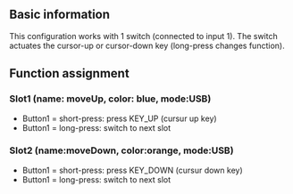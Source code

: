 ## Basic information
This configuration works with 1 switch (connected to input 1).
The switch actuates the cursor-up or cursor-down key (long-press changes function).

 
## Function assignment

### Slot1 (name: moveUp, color: blue, mode:USB)
- Button1 = short-press: press KEY_UP (cursur up key)
- Button1 = long-press: switch to next slot 

### Slot2 (name:moveDown, color:orange, mode:USB)
- Button1 = short-press: press KEY_DOWN (cursur down key)
- Button1 = long-press: switch to next slot 